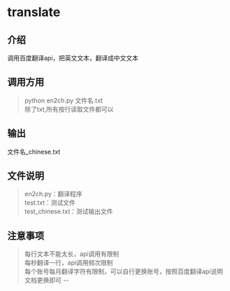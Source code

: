 # translate
## 介绍
调用百度翻译api，把英文文本，翻译成中文文本
## 调用方用
>python en2ch.py 文件名.txt<br>
>除了txt,所有按行读取文件都可以
## 输出
文件名_chinese.txt
## 文件说明
>en2ch.py：翻译程序<br>
>test.txt：测试文件<br>
>test_chinese.txt：测试输出文件
## 注意事项
>每行文本不能太长，api调用有限制<br>
>每秒翻译一行，api调用频次限制<br>
>每个账号每月翻译字符有限制，可以自行更换账号，按照百度翻译api说明文档更换即可
--
